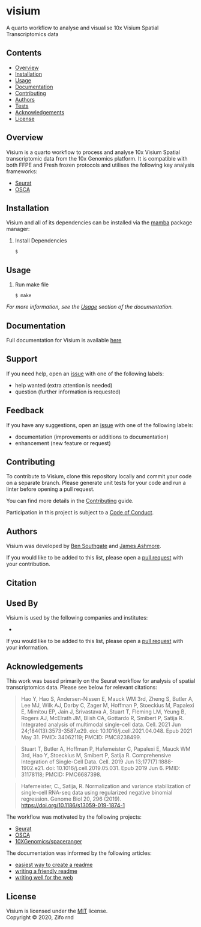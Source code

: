 # visium

A quarto workflow to analyse and visualise 10x Visium Spatial Transcriptomics data 

## Contents

* [Overview](#overview)
* [Installation](#installation)
* [Usage](#usage)
* [Documentation](#documentation)
* [Contributing](#contributing)
* [Authors](#authors)
* [Tests](#tests)
* [Acknowledgements](#acknowledgements)
* [License](#license)

## Overview

Visium is a quarto workflow to process and analyse 10x Visium Spatial transcriptomic data from the 10x Genomics platform. It is compatible with both FFPE and Fresh frozen protocols and utilises the following key analysis frameworks:

* [Seurat](https://satijalab.org/seurat/articles/spatial_vignette.html)
* [OSCA](https://github.com/OSCA-source/OSCA)

## Installation

Visium and all of its dependencies can be installed via the [mamba](https://github.com/mamba-org/mamba) package manager:

1. Install Dependencies

   ```console
   $ 
   ```

## Usage

1. Run make file

   ```console
   $ make
   ```

*For more information, see the [Usage](documentation.md#usage) section of the documentation.*

## Documentation

Full documentation for Visium is available [here](documentation.md)

## Support

If you need help, open an [issue](https://github.com/zifornd/visium/issues) with one of the following labels:

- help wanted (extra attention is needed)
- question (further information is requested)

## Feedback

If you have any suggestions, open an [issue](https://github.com/zifornd/visium/issues) with one of the following labels:

- documentation (improvements or additions to documentation)
- enhancement (new feature or request)

## Contributing

To contribute to Visium, clone this repository locally and commit your code on a separate branch. Please generate unit tests for your code and run a linter before opening a pull request.

You can find more details in the [Contributing](https://github.com/zifornd/.github/blob/main/CONTRIBUTING.md) guide. 

Participation in this project is subject to a [Code of Conduct](https://github.com/zifornd/.github/blob/main/CODE_OF_CONDUCT.md).

## Authors

Visium was developed by [Ben Southgate](https://github.com/bensouthgate) and [James Ashmore](https://www.github.com/jma1991).

If you would like to be added to this list, please open a [pull request](https://github.com/zifornd/visium/pulls) with your contribution.

## Citation


## Used By

Visium is used by the following companies and institutes:

- []()

If you would like to be added to this list, please open a [pull request](https://github.com/zifornd/visium/pulls) with your information.

## Acknowledgements

This work was based primarily on the Seurat workflow for analysis of spatial transcriptomics data. Please see below for relevant citations:

> Hao Y, Hao S, Andersen-Nissen E, Mauck WM 3rd, Zheng S, Butler A, Lee MJ, Wilk AJ, Darby C, Zager M, Hoffman P, Stoeckius M, Papalexi E, Mimitou EP, Jain J, Srivastava A, Stuart T, Fleming LM, Yeung B, Rogers AJ, McElrath JM, Blish CA, Gottardo R, Smibert P, Satija R. Integrated analysis of multimodal single-cell data. Cell. 2021 Jun 24;184(13):3573-3587.e29. doi: 10.1016/j.cell.2021.04.048. Epub 2021 May 31. PMID: 34062119; PMCID: PMC8238499.

> Stuart T, Butler A, Hoffman P, Hafemeister C, Papalexi E, Mauck WM 3rd, Hao Y, Stoeckius M, Smibert P, Satija R. Comprehensive Integration of Single-Cell Data. Cell. 2019 Jun 13;177(7):1888-1902.e21. doi: 10.1016/j.cell.2019.05.031. Epub 2019 Jun 6. PMID: 31178118; PMCID: PMC6687398.

> Hafemeister, C., Satija, R. Normalization and variance stabilization of single-cell RNA-seq data using regularized negative binomial regression. Genome Biol 20, 296 (2019). https://doi.org/10.1186/s13059-019-1874-1

The workflow was motivated by the following projects:

- [Seurat](https://satijalab.org/seurat/articles/spatial_vignette.html)
- [OSCA](https://github.com/OSCA-source/OSCA)
- [10XGenomics/spaceranger](https://support.10xgenomics.com/spatial-gene-expression/software/pipelines/latest/what-is-space-ranger)

The documentation was informed by the following articles:

- [easiest way to create a readme](https://readme.so)
- [writing a friendly readme](https://rowanmanning.com/posts/writing-a-friendly-readme/)
- [writing well for the web](https://www.gov.uk/guidance/content-design/writing-for-gov-uk)

## License

Visium is licensed under the [MIT](LICENSE.md) license.  
Copyright &copy; 2020, Zifo rnd
